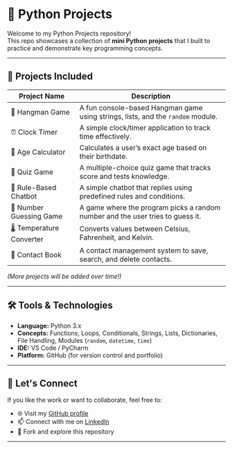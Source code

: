 # 🐍 Python Projects  

Welcome to my Python Projects repository!  
This repo showcases a collection of **mini Python projects** that I built to practice and demonstrate key programming concepts.  

---

## 📂 Projects Included

| Project Name                | Description |
|-----------------------------|-------------|
| 🎯 Hangman Game             | A fun console-based Hangman game using strings, lists, and the `random` module. |
| ⏰ Clock Timer               | A simple clock/timer application to track time effectively. |
| 🎂 Age Calculator           | Calculates a user’s exact age based on their birthdate. |
| 🧠 Quiz Game                | A multiple-choice quiz game that tracks score and tests knowledge. |
| 💬 Rule-Based Chatbot       | A simple chatbot that replies using predefined rules and conditions. |
| 🔢 Number Guessing Game     | A game where the program picks a random number and the user tries to guess it. |
| 🌡 Temperature Converter    | Converts values between Celsius, Fahrenheit, and Kelvin. |
| 📒 Contact Book             | A contact management system to save, search, and delete contacts. |

*(More projects will be added over time!)*

---

## 🛠️ Tools & Technologies

- **Language:** Python 3.x  
- **Concepts:** Functions, Loops, Conditionals, Strings, Lists, Dictionaries, File Handling, Modules (`random`, `datetime`, `time`)  
- **IDE:** VS Code / PyCharm  
- **Platform:** GitHub (for version control and portfolio)  

---

## 🤝 Let's Connect

If you like the work or want to collaborate, feel free to:

- 🌐 Visit my [GitHub profile](https://github.com/Farah-Tanveer)  
- 📫 Connect with me on [LinkedIn](https://www.linkedin.com/in/farahtanveer/)  
- 📝 Fork and explore this repository  

---

